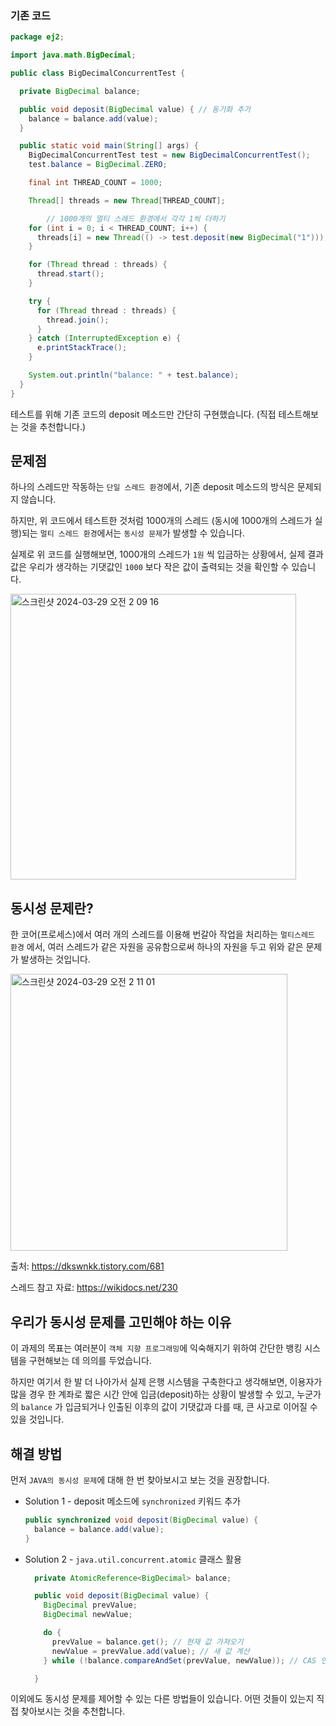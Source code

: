 ### 기존 코드

```java
package ej2;

import java.math.BigDecimal;

public class BigDecimalConcurrentTest {

  private BigDecimal balance;

  public void deposit(BigDecimal value) { // 동기화 추가
    balance = balance.add(value);
  }

  public static void main(String[] args) {
    BigDecimalConcurrentTest test = new BigDecimalConcurrentTest();
    test.balance = BigDecimal.ZERO;

    final int THREAD_COUNT = 1000; 

    Thread[] threads = new Thread[THREAD_COUNT];

		// 1000개의 멀티 스레드 환경에서 각각 1씩 더하기
    for (int i = 0; i < THREAD_COUNT; i++) {
      threads[i] = new Thread(() -> test.deposit(new BigDecimal("1")));
    }

    for (Thread thread : threads) {
      thread.start();
    }

    try {
      for (Thread thread : threads) {
        thread.join();
      }
    } catch (InterruptedException e) {
      e.printStackTrace();
    }

    System.out.println("balance: " + test.balance);
  }
}

```

테스트를 위해 기존 코드의 deposit 메소드만 간단히 구현했습니다. (직접 테스트해보는 것을 추천합니다.)

## 문제점

하나의 스레드만 작동하는 `단일 스레드 환경`에서, 기존 deposit 메소드의 방식은 문제되지 않습니다.

하지만, 위 코드에서 테스트한 것처럼 1000개의 스레드 (동시에 1000개의 스레드가 실행)되는 `멀티 스레드 환경`에서는 `동시성 문제`가 발생할 수 있습니다.

실제로 위 코드를 실행해보면, 1000개의 스레드가 `1원` 씩 입금하는 상황에서, 실제 결과값은 우리가 생각하는 기댓값인 `1000` 보다 작은 값이 출력되는 것을 확인할 수 있습니다.

<img width="457" alt="스크린샷 2024-03-29 오전 2 09 16" src="https://github.com/COW-edu/practice-oop-banking/assets/104254012/287eb4fc-0417-4eca-8157-0dab1cf9f2fa">


## 동시성 문제란?

한 코어(프로세스)에서 여러 개의 스레드를 이용해 번갈아 작업을 처리하는 `멀티스레드 환경` 에서, 여러 스레드가 같은 자원을 공유함으로써 하나의 자원을 두고 위와 같은 문제가 발생하는 것입니다.

<img width="443" alt="스크린샷 2024-03-29 오전 2 11 01" src="https://github.com/COW-edu/practice-oop-banking/assets/104254012/85ae8280-4370-40c7-9e24-dba7d107c303">

출처: https://dkswnkk.tistory.com/681

스레드 참고 자료: https://wikidocs.net/230


## 우리가 동시성 문제를 고민해야 하는 이유

이 과제의 목표는 여러분이 `객체 지향 프로그래밍`에 익숙해지기 위하여 간단한 뱅킹 시스템을 구현해보는 데 의의를 두었습니다.

하지만 여기서 한 발 더 나아가서 실제 은행 시스템을 구축한다고 생각해보면, 이용자가 많을 경우 한 계좌로 짧은 시간 안에 입금(deposit)하는 상황이 발생할 수 있고,  누군가의 `balance` 가 입금되거나 인출된 이후의 값이 기댓값과 다를 때, 큰 사고로 이어질 수 있을 것입니다. 

## 해결 방법

먼저 `JAVA의 동시성 문제`에 대해 한 번 찾아보시고 보는 것을 권장합니다.

- Solution 1 - deposit 메소드에 `synchronized` 키워드 추가
    
    ```java
    public synchronized void deposit(BigDecimal value) { 
      balance = balance.add(value);
    }
    ```
    
- Solution 2 - `java.util.concurrent.atomic` 클래스 활용
    
    ```java
      private AtomicReference<BigDecimal> balance;
    
      public void deposit(BigDecimal value) {
        BigDecimal prevValue;
        BigDecimal newValue;
    
        do {
          prevValue = balance.get(); // 현재 값 가져오기
          newValue = prevValue.add(value); // 새 값 계산
        } while (!balance.compareAndSet(prevValue, newValue)); // CAS 연산으로 안전하게 값 교체 시도
    
      }
    ```
    

이외에도 동시성 문제를 제어할 수 있는 다른 방법들이 있습니다. 어떤 것들이 있는지 직접 찾아보시는 것을 추천합니다.
